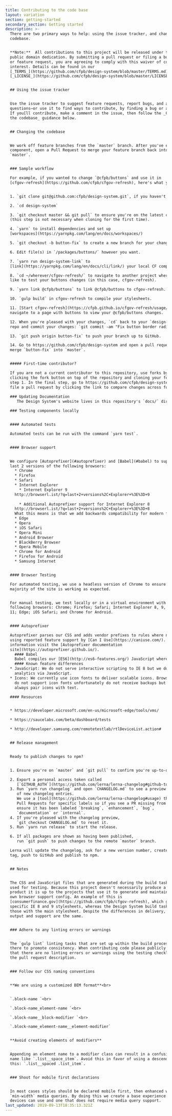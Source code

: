 ```yaml
---
title: Contributing to the code base
layout: variation
section: getting-started
secondary_section: Getting started
description: >-
  There are two primary ways to help: using the issue tracker, and changing the
  codebase.  


  **Note:**  All contributions to this project will be released under the CC0
  public domain dedication. By submitting a pull request or filing a bug, issue,
  or feature request, you are agreeing to comply with this waiver of copyright
  interest. Details can be found in our
  [_TERMS_](https://github.com/cfpb/design-system/blob/master/TERMS.md) _and_
  [_LICENSE_](https://github.com/cfpb/design-system/blob/master/LICENSE).


  ## Using the issue tracker


  Use the issue tracker to suggest feature requests, report bugs, and ask
  questions—or use it to find ways to contribute, by finding a bug or a feature.
  If you[ll contribute, make a comment in the issue, then follow the _Changing
  the codebase_ guidance below.


  ## Changing the codebase


  We work off feature branches from the `master` branch. After you've edited a
  component, open a Pull Request to merge your feature branch back into
  `master`.


  ### Sample workflow

  For example, if you wanted to change `@cfpb/buttons` and use it in
  [cfgov-refresh](https://github.com/cfpb/cfgov-refresh), here's what you'd do:


  1. `git clone git@github.com:cfpb/design-system.git`, if you haven't already. 

  2. `cd design-system` 

  3. `git checkout master && git pull` to ensure you're on the latest changes
  (this step is not necessary when cloning for the first time). 

  4. `yarn` to install dependencies and set up
  [workspaces](https://yarnpkg.com/lang/en/docs/workspaces/) 

  5. `git checkout -b button-fix` to create a new branch for your changes. 

  6. Edit file(s) in `/packages/buttons/` however you want. 

  7. `yarn run design-system-link` to
  [link](https://yarnpkg.com/lang/en/docs/cli/link/) your local CF components. 

  8. `cd ~/wherever/cfgov-refresh/` to navigate to another project where you'd
  like to test your buttons changes (in this case, cfgov-refresh). 

  9. `yarn link @cfpb/buttons` to link @cfpb/buttons to cfgov-refresh. 

  10. `gulp build` in cfgov-refresh to compile your stylesheets. 

  11. [Start cfgov-refresh](https://cfpb.github.io/cfgov-refresh/usage/) and
  navigate to a page with buttons to view your @cfpb/buttons changes. 

  12. When you're pleased with your changes, `cd` back to your `design-system`
  repo and commit your changes: `git commit -am "Fix button border radius"` 

  13. `git push origin button-fix` to push your branch up to GitHub. 

  14. Go to https://github.com/cfpb/design-system and open a pull request to
  merge `button-fix` into `master`.


  ##### First-time contributor?

  If you are not a current contributor to this repository, use forks by first
  clicking the fork button on top of the repository and cloning your fork in
  step 1. In the final step, go to https://github.com/cfpb/design-system and
  file a pull request by clicking the link to compare changes across forks.
     
  ### Updating Documentation
     The Design System's website lives in this repository's `docs/` directory and is powered by Netlify CMS and Jekyll. To edit any page of the website, click the edit button at the bottom right of the page. You'll need to be added as a contributor to this repository in order to authenticate with Netlify CMS.

  ### Testing components locally


  #### Automated tests

  Automated tests can be run with the command `yarn test`.


  #### Browser support


  We configure [Autoprefixer](#autoprefixer) and [Babel](#babel) to support the
  last 2 versions of the following browsers:
    * Chrome
    * Firefox
    * Safari
    * Internet Explorer
      * Internet Explorer 9
    http://browserl.ist/?q=last+2+versions%2C+Explorer+%3E%3D+9
    
      * Additional Autoprefixer support for Internet Explorer 8
    http://browserl.ist/?q=last+2+versions%2C+Explorer+%3E%3D+8
    What this means is that we add backwards compatibility for modern features where possible, and otherwise fall back to standard practices for that browser. For example, we don't deliver interactive scripting for Internet Explorer 8, but we do ensure that default browser features continue to work so users can access the site and its contents. 
    * Edge
    * Opera
    * iOS Safari
    * Opera Mini
    * Android Browser
    * BlackBerry Browser
    * Opera Mobile
    * Chrome for Android
    * Firefox for Android
    * Samsung Internet


  #### Browser Testing

  For automated testing, we use a headless version of Chrome to ensure the
  majority of the site is working as expected. 


  For manual testing, we test locally or in a virtual environment with the
  following browsers: Chrome; Firefox; Safari; Internet Explorer 8, 9, 10, and
  11; Edge; iOS Safari; and Chrome for Android.


  #### Autoprefixer

  Autoprefixer parses our CSS and adds vendor prefixes to rules where necessary
  using reported feature support by [Can I Use](https://caniuse.com/). For more
  information visit the [Autoprefixer documentation
  site](https://autoprefixer.github.io/).
    #### Babel
    Babel compiles our [ES6](http://es6-features.org/) JavaScript where necessary for the browsers that either don't support or have limited support of ES6 features. For more information visit the [Babel documentation site](https://babeljs.io/).
    #### Known feature differences
  * JavaScript: We do not serve interactive scripting to IE 8 but we do deliver
    analytics via JavaScript.
  * Icons: We currently use icon fonts to deliver scalable icons. Browsers that
    do not support icon fonts unfortunately do not receive backups but we try to
    always pair icons with text.

  #### Resources


  * https://developer.microsoft.com/en-us/microsoft-edge/tools/vms/  

  * https://saucelabs.com/beta/dashboard/tests  

  * http://developer.samsung.com/remotetestlab/rtlDeviceList.action#


  ## Release management


  Ready to publish changes to npm?


  1. Ensure you're on `master` and `git pull` to confirm you're up-to-date. 

  2. Export a personal access token called
     [`GITHUB_AUTH`](https://github.com/lerna/lerna-changelog#github-token).
  3. Run `yarn run changelog` and open `CHANGELOG.md` to see a preview
     of new changelog entries.
     We use a [tool](https://github.com/lerna/lerna-changelog#usage) that scans our
     Pull Requests for specific labels so if you see a PR missing from the changelog,
     ensure it has been labeled `breaking`, `enhancement`, `bug`,
     `documentation` or `internal`.
  4. If you're pleased with the changelog preview,
     `git checkout CHANGELOG.md` to reset it.
  5. Run `yarn run release` to start the release. 

  6. If all packages are shown as having been published,
     run `git push` to push changes to the remote `master` branch.

  Lerna will update the changelog, ask for a new version number, create a git
  tag, push to GitHub and publish to npm.


  ## Notes


  The CSS and JavaScript files that are generated during the build task are only
  used for testing. Because this project doesn't necessarily produce a final
  product it is up to the projects that use it to generate and maintain their
  own browser support config. An example of this is
  [consumerfinance.gov](https://github.com/cfpb/cfgov-refresh), which generates
  specific IE 8 and 9 stylesheets, whereas the Design System build task bundles
  those with the main stylesheet. Despite the differences in delivery, the
  output and support are the same.


  ### Adhere to any linting errors or warnings


  The `gulp lint` linting tasks that are set up within the build processes are
  there to promote consistency. When contributing code please publicly track
  that there are no linting errors or warnings using the testing checklist in
  the pull request description.


  ### Follow our CSS naming conventions


  **We are using a customized BEM format**<br>


  `.block-name `<br>

  `.block-name_element-name `<br>

  `.block-name__block-modifier `<br>

  `.block-name_element-name__element-modifier`


  **Avoid creating elements of modifiers**


  Appending an element name to a modifier class can result in a confusing class
  name like `.list__space_item`. Avoid this in favor of using a descendant, like
  this: `.list__spaced .list_item`.


  ### Shoot for mobile first declarations


  In most cases styles should be declared mobile first, then enhanced with
  `min-width` media queries. By doing this we create a base experience that all
  devices can use and one that does not require media query support.
last_updated: 2019-09-13T18:35:13.321Z
---
```


